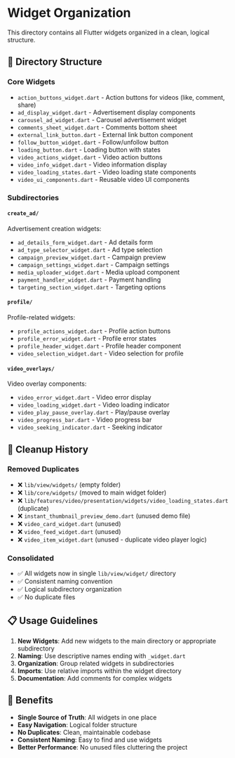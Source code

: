 # Widget Organization

This directory contains all Flutter widgets organized in a clean, logical structure.

## 📁 Directory Structure

### Core Widgets
- `action_buttons_widget.dart` - Action buttons for videos (like, comment, share)
- `ad_display_widget.dart` - Advertisement display components
- `carousel_ad_widget.dart` - Carousel advertisement widget
- `comments_sheet_widget.dart` - Comments bottom sheet
- `external_link_button.dart` - External link button component
- `follow_button_widget.dart` - Follow/unfollow button
- `loading_button.dart` - Loading button with states
- `video_actions_widget.dart` - Video action buttons
- `video_info_widget.dart` - Video information display
- `video_loading_states.dart` - Video loading state components
- `video_ui_components.dart` - Reusable video UI components

### Subdirectories

#### `create_ad/`
Advertisement creation widgets:
- `ad_details_form_widget.dart` - Ad details form
- `ad_type_selector_widget.dart` - Ad type selection
- `campaign_preview_widget.dart` - Campaign preview
- `campaign_settings_widget.dart` - Campaign settings
- `media_uploader_widget.dart` - Media upload component
- `payment_handler_widget.dart` - Payment handling
- `targeting_section_widget.dart` - Targeting options

#### `profile/`
Profile-related widgets:
- `profile_actions_widget.dart` - Profile action buttons
- `profile_error_widget.dart` - Profile error states
- `profile_header_widget.dart` - Profile header component
- `video_selection_widget.dart` - Video selection for profile

#### `video_overlays/`
Video overlay components:
- `video_error_widget.dart` - Video error display
- `video_loading_widget.dart` - Video loading indicator
- `video_play_pause_overlay.dart` - Play/pause overlay
- `video_progress_bar.dart` - Video progress bar
- `video_seeking_indicator.dart` - Seeking indicator

## 🧹 Cleanup History

### Removed Duplicates
- ❌ `lib/view/widgets/` (empty folder)
- ❌ `lib/core/widgets/` (moved to main widget folder)
- ❌ `lib/features/video/presentation/widgets/video_loading_states.dart` (duplicate)
- ❌ `instant_thumbnail_preview_demo.dart` (unused demo file)
- ❌ `video_card_widget.dart` (unused)
- ❌ `video_feed_widget.dart` (unused)
- ❌ `video_item_widget.dart` (unused - duplicate video player logic)

### Consolidated
- ✅ All widgets now in single `lib/view/widget/` directory
- ✅ Consistent naming convention
- ✅ Logical subdirectory organization
- ✅ No duplicate files

## 📋 Usage Guidelines

1. **New Widgets**: Add new widgets to the main directory or appropriate subdirectory
2. **Naming**: Use descriptive names ending with `_widget.dart`
3. **Organization**: Group related widgets in subdirectories
4. **Imports**: Use relative imports within the widget directory
5. **Documentation**: Add comments for complex widgets

## 🚀 Benefits

- **Single Source of Truth**: All widgets in one place
- **Easy Navigation**: Logical folder structure
- **No Duplicates**: Clean, maintainable codebase
- **Consistent Naming**: Easy to find and use widgets
- **Better Performance**: No unused files cluttering the project
